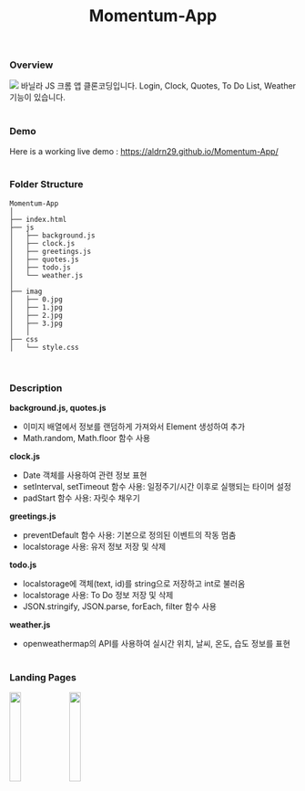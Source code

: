 <h1 align="center", size=100>Momentum-App</h1>  
</br>

### Overview
<img src="https://img.shields.io/badge/Made%20with-Javascript-blue?style=flat">
바닐라 JS 크롬 앱 클론코딩입니다. Login, Clock, Quotes, To Do List, Weather 기능이 있습니다.
</br></br>  

### Demo
Here is a working live demo : <a>https://aldrn29.github.io/Momentum-App/</a>
</br></br>  

### Folder Structure
```
Momentum-App
│
├── index.html
├── js
│   ├── background.js
│   ├── clock.js
│   ├── greetings.js
│   ├── quotes.js
│   ├── todo.js
│   └── weather.js
│ 
├── imag
│   ├── 0.jpg
│   ├── 1.jpg
│   ├── 2.jpg
│   ├── 3.jpg
│   │ 
├── css
│   └── style.css
```  
</br>

### Description
**background.js, quotes.js**
- 이미지 배열에서 정보를 랜덤하게 가져와서 Element 생성하여 추가 
- Math.random, Math.floor 함수 사용

**clock.js**
- Date 객체를 사용하여 관련 정보 표현
- setInterval, setTimeout 함수 사용: 일정주기/시간 이후로 실행되는 타이머 설정
- padStart 함수 사용: 자릿수 채우기

**greetings.js**
- preventDefault 함수 사용: 기본으로 정의된 이벤트의 작동 멈춤
- localstorage 사용: 유저 정보 저장 및 삭제

**todo.js**
- localstorage에 객체(text, id)를 string으로 저장하고 int로 불러옴
- localstorage 사용: To Do 정보 저장 및 삭제
- JSON.stringify, JSON.parse, forEach, filter 함수 사용

**weather.js**
- openweathermap의 API를 사용하여 실시간 위치, 날씨, 온도, 습도 정보를 표현
</br></br>  

### Landing Pages
<img src="" width="20%">   <img src="" width="20%">